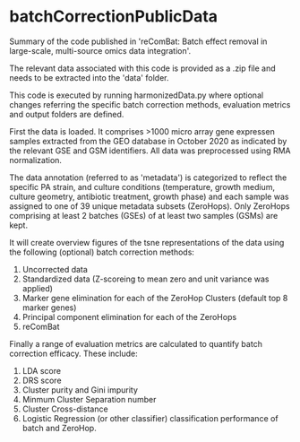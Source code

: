 # batchCorrectionPublicData
Summary of the code published in 'reComBat: Batch effect removal in large-scale, multi-source omics data integration'.

The relevant data associated with this code is provided as a .zip file and needs to be extracted into the 'data' folder.

This code is executed by running harmonizedData.py where optional changes referring the specific batch correction methods, evaluation metrics and output folders are defined.

First the data is loaded. It comprises >1000 micro array gene expressen samples extracted from the GEO database in October 2020 as indicated by the relevant GSE and GSM identifiers. All data was preprocessed using RMA normalization.

The data annotation (referred to as 'metadata') is categorized to reflect the specific PA strain, and culture conditions (temperature, growth medium, culture geometry, antibiotic treatment, growth phase) and each sample was assigned to one of 39 unique metadata subsets (ZeroHops). Only ZeroHops comprising at least 2 batches (GSEs) of at least two samples (GSMs) are kept. 


It will create overview figures of the tsne representations of the data using the following (optional) batch correction methods: 
1. Uncorrected data 
2. Standardized data (Z-scoreing to mean zero and unit variance was applied)
3. Marker gene elimination for each of the ZeroHop Clusters (default top 8 marker genes)
4. Principal component elimination for each of the ZeroHops 
5. reComBat

Finally a range of evaluation metrics are calculated to quantify batch correction efficacy. These include: 
1. LDA score
2. DRS score
3. Cluster purity and Gini impurity
4. Minmum Cluster Separation number
5. Cluster Cross-distance
6. Logistic Regression (or other classifier) classification performance of batch and ZeroHop.




